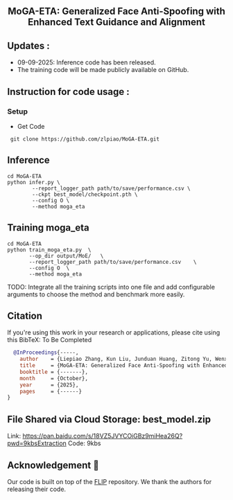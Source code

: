 <p align="center">

  <h2 align="center"><strong>MoGA-ETA: Generalized Face Anti-Spoofing with
Enhanced Text Guidance and Alignment</strong></h2>

</p>


<p align="center">
</p>



##  Updates :
- 09-09-2025: Inference code has been released.
- The training code will be made publicly available on GitHub.




## Instruction for code usage :

### Setup
- Get Code
```shell
 git clone https://github.com/zlpiao/MoGA-ETA.git
```
## Inference
```shell
cd MoGA-ETA
python infer.py \
        --report_logger_path path/to/save/performance.csv \
        --ckpt best_model/checkpoint.pth \
        --config O \
        --method moga_eta
```

## Training moga_eta
```shell
cd MoGA-ETA
python train_moga_eta.py  \
       --op_dir output/MoE/   \
       --report_logger_path path/to/save/performance.csv    \
       --config O  \
       --method moga_eta 
```
TODO: Integrate all the training scripts into one file and add configurable arguments to choose the method and benchmark more easily.

## Citation
If you're using this work in your research or applications, please cite using this BibTeX:
To Be Completed
```bibtex
  @InProceedings{-----,
    author    = {Liepiao Zhang, Kun Liu, Junduan Huang, Zitong Yu, Wenxiong Kang},
    title     = {MoGA-ETA: Generalized Face Anti-Spoofing with Enhanced Text Guidance and Alignment},
    booktitle = {-------},
    month     = {October},
    year      = {2025},
    pages     = {------}
}
```
## File Shared via Cloud Storage:   best_model.zip 
Link: https://pan.baidu.com/s/18VZ5JVYCOiGBz9miHea26Q?pwd=9kbsExtraction Code: 9kbs

## Acknowledgement :pray:
Our code is built on top of the [FLIP](https://github.com/koushiksrivats/FLIP) repository. We thank the authors for releasing their code.
